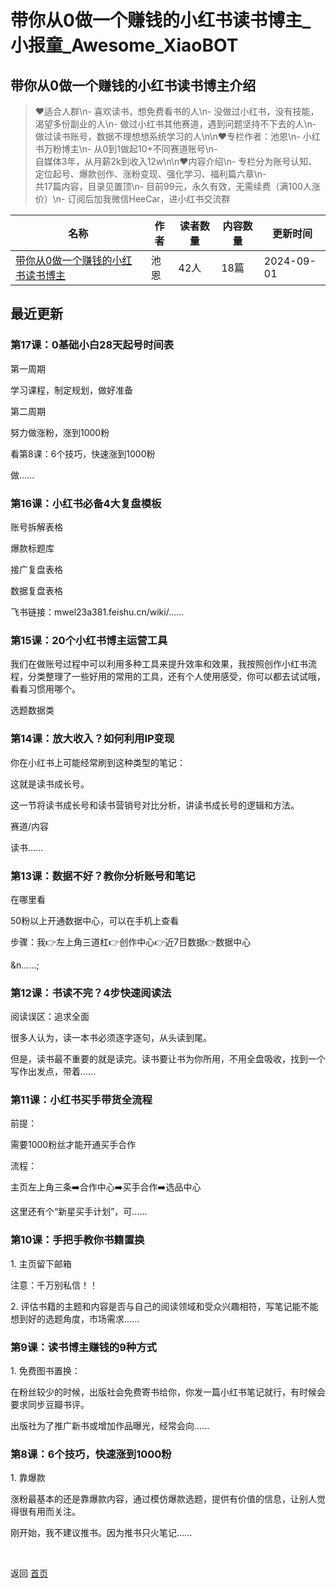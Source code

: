 # 带你从0做一个赚钱的小红书读书博主_小报童_Awesome_XiaoBOT

## 带你从0做一个赚钱的小红书读书博主介绍
> ❤️适合人群\n- 喜欢读书，想免费看书的人\n- 没做过小红书，没有技能，渴望多份副业的人\n- 做过小红书其他赛道，遇到问题坚持不下去的人\n-  
做过读书账号，数据不理想想系统学习的人\n\n❤️专栏作者：池恩\n- 小红书万粉博主\n- 从0到1做起10+不同赛道账号\n-  
自媒体3年，从月薪2k到收入12w\n\n❤️内容介绍\n- 专栏分为账号认知、定位起号、爆款创作、涨粉变现、强化学习、福利篇六章\n-  
共17篇内容，目录见置顶\n- 目前99元，永久有效，无需续费（满100人涨价）\n- 订阅后加我微信HeeCar，进小红书交流群  
  


|名称|作者|读者数量|内容数量|更新时间|
|---|---|---|---|---|
|[带你从0做一个赚钱的小红书读书博主](https://xiaobot.net/p/934286921?refer=0b133df9-27dc-423b-8101-639049001c13)|池恩|42人|18篇|2024-09-01|

## 最近更新
### 第17课：0基础小白28天起号时间表

第一周期

学习课程，制定规划，做好准备

第二周期

努力做涨粉，涨到1000粉

看第8课：6个技巧，快速涨到1000粉

做......

### 第16课：小红书必备4大复盘模板

账号拆解表格

爆款标题库

接广复盘表格

数据复盘表格

飞书链接：mwel23a381.feishu.cn/wiki/......

### 第15课：20个小红书博主运营工具

我们在做账号过程中可以利用多种工具来提升效率和效果，我按照创作小红书流程，分类整理了一些好用的常用的工具，还有个人使用感受，你可以都去试试哦，看看习惯用哪个。

选题数据类

### 第14课：放大收入？如何利用IP变现

你在小红书上可能经常刷到这种类型的笔记：

这就是读书成长号。

这一节将读书成长号和读书营销号对比分析，讲读书成长号的逻辑和方法。

赛道/内容

读书......

### 第13课：数据不好？教你分析账号和笔记

在哪里看

  50粉以上开通数据中心，可以在手机上查看

  步骤：我👉左上角三道杠👉创作中心👉近7日数据👉数据中心

 &n......;

### 第12课：书读不完？4步快速阅读法

阅读误区：追求全面

很多人认为，读一本书必须逐字逐句，从头读到尾。

但是，读书最不重要的就是读完。读书要让书为你所用，不用全盘吸收，找到一个写作出发点，带着......

### 第11课：小红书买手带货全流程

前提：

需要1000粉丝才能开通买手合作

流程：

主页左上角三条➡️合作中心➡️买手合作➡️选品中心

这里还有个“新星买手计划”，可......

### 第10课：手把手教你书籍置换

1\. 主页留下邮箱

注意：千万别私信！！

2\. 评估书籍的主题和内容是否与自己的阅读领域和受众兴趣相符，写笔记能不能想到好的选题角度，市场需求......

### 第9课：读书博主赚钱的9种方式

1\. 免费图书置换：

在粉丝较少的时候，出版社会免费寄书给你，你发一篇小红书笔记就行，有时候会要求同步豆瓣书评。

出版社为了推广新书或增加作品曝光，经常会向......

### 第8课：6个技巧，快速涨到1000粉

1\. 靠爆款

涨粉最基本的还是靠爆款内容，通过模仿爆款选题，提供有价值的信息，让别人觉得很有用而关注。

刚开始，我不建议推书。因为推书只火笔记......


<a href="https://github.com/Reno9527/awesome-xiaobot" style="color: white; text-decoration: none;">awesome-xiaobot</a>

返回 [首页](../README.md)
